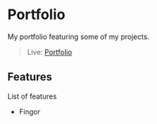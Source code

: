 # Portfolio
My portfolio featuring some of my projects.

> Live: [Portfolio](https://mxzawadzki.github.io/Portfolio/)

## Features
List of features
* Fingor
